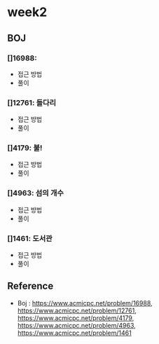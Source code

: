 # week2

## BOJ


### []16988: 
- 접근 방법
- 풀이

### []12761: 돌다리
- 접근 방법
- 풀이

### []4179: 불!
- 접근 방법
- 풀이

### []4963: 섬의 개수
- 접근 방법
- 풀이

### []1461: 도서관
- 접근 방법
- 풀이

## Reference

- Boj : https://www.acmicpc.net/problem/16988, https://www.acmicpc.net/problem/12761, https://www.acmicpc.net/problem/4179, https://www.acmicpc.net/problem/4963, https://www.acmicpc.net/problem/1461